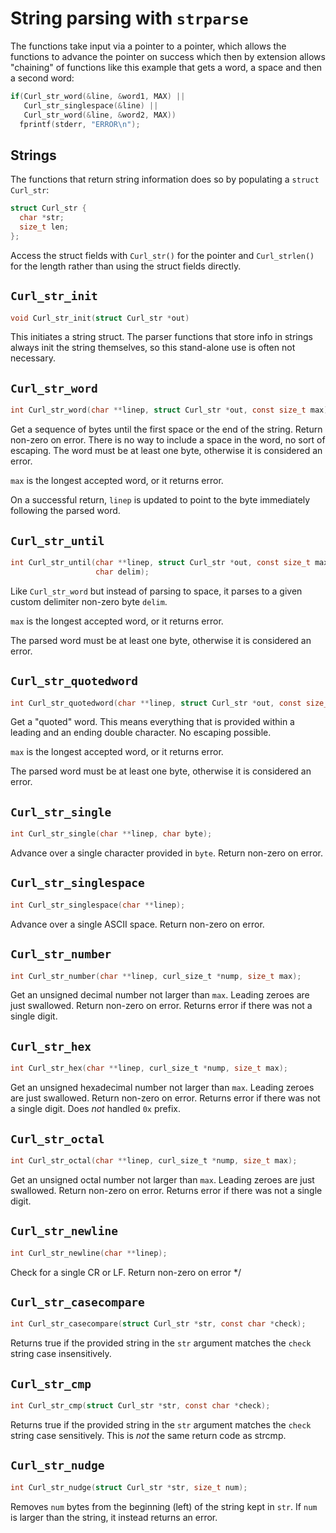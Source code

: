 <!--
Copyright (C) Daniel Stenberg, <daniel@haxx.se>, et al.

SPDX-License-Identifier: curl
-->

# String parsing with `strparse`

The functions take input via a pointer to a pointer, which allows the
functions to advance the pointer on success which then by extension allows
"chaining" of functions like this example that gets a word, a space and then a
second word:

~~~c
if(Curl_str_word(&line, &word1, MAX) ||
   Curl_str_singlespace(&line) ||
   Curl_str_word(&line, &word2, MAX))
  fprintf(stderr, "ERROR\n");
~~~

## Strings

The functions that return string information does so by populating a
`struct Curl_str`:

~~~c
struct Curl_str {
  char *str;
  size_t len;
};
~~~

Access the struct fields with `Curl_str()` for the pointer and `Curl_strlen()`
for the length rather than using the struct fields directly.

## `Curl_str_init`

~~~c
void Curl_str_init(struct Curl_str *out)
~~~

This initiates a string struct. The parser functions that store info in
strings always init the string themselves, so this stand-alone use is often
not necessary.

## `Curl_str_word`

~~~c
int Curl_str_word(char **linep, struct Curl_str *out, const size_t max);
~~~

Get a sequence of bytes until the first space or the end of the string. Return
non-zero on error. There is no way to include a space in the word, no sort of
escaping. The word must be at least one byte, otherwise it is considered an
error.

`max` is the longest accepted word, or it returns error.

On a successful return, `linep` is updated to point to the byte immediately
following the parsed word.

## `Curl_str_until`

~~~c
int Curl_str_until(char **linep, struct Curl_str *out, const size_t max,
                   char delim);
~~~

Like `Curl_str_word` but instead of parsing to space, it parses to a given
custom delimiter non-zero byte `delim`.

`max` is the longest accepted word, or it returns error.

The parsed word must be at least one byte, otherwise it is considered an
error.

## `Curl_str_quotedword`

~~~c
int Curl_str_quotedword(char **linep, struct Curl_str *out, const size_t max);
~~~

Get a "quoted" word. This means everything that is provided within a leading
and an ending double character. No escaping possible.

`max` is the longest accepted word, or it returns error.

The parsed word must be at least one byte, otherwise it is considered an
error.

## `Curl_str_single`

~~~c
int Curl_str_single(char **linep, char byte);
~~~

Advance over a single character provided in `byte`. Return non-zero on error.

## `Curl_str_singlespace`

~~~c
int Curl_str_singlespace(char **linep);
~~~

Advance over a single ASCII space. Return non-zero on error.

## `Curl_str_number`

~~~c
int Curl_str_number(char **linep, curl_size_t *nump, size_t max);
~~~

Get an unsigned decimal number not larger than `max`. Leading zeroes are just
swallowed. Return non-zero on error. Returns error if there was not a single
digit.

## `Curl_str_hex`

~~~c
int Curl_str_hex(char **linep, curl_size_t *nump, size_t max);
~~~

Get an unsigned hexadecimal number not larger than `max`. Leading zeroes are
just swallowed. Return non-zero on error. Returns error if there was not a
single digit. Does *not* handled `0x` prefix.

## `Curl_str_octal`

~~~c
int Curl_str_octal(char **linep, curl_size_t *nump, size_t max);
~~~

Get an unsigned octal number not larger than `max`. Leading zeroes are just
swallowed. Return non-zero on error. Returns error if there was not a single
digit.

## `Curl_str_newline`

~~~c
int Curl_str_newline(char **linep);
~~~

Check for a single CR or LF. Return non-zero on error */

## `Curl_str_casecompare`

~~~c
int Curl_str_casecompare(struct Curl_str *str, const char *check);
~~~

Returns true if the provided string in the `str` argument matches the `check`
string case insensitively.

## `Curl_str_cmp`

~~~c
int Curl_str_cmp(struct Curl_str *str, const char *check);
~~~

Returns true if the provided string in the `str` argument matches the `check`
string case sensitively. This is *not* the same return code as strcmp.

## `Curl_str_nudge`

~~~c
int Curl_str_nudge(struct Curl_str *str, size_t num);
~~~

Removes `num` bytes from the beginning (left) of the string kept in `str`. If
`num` is larger than the string, it instead returns an error.
